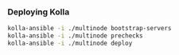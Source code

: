 ### Deploying Kolla
```bash
kolla-ansible -i ./multinode bootstrap-servers
kolla-ansible -i ./multinode prechecks
kolla-ansible -i ./multinode deploy
```
